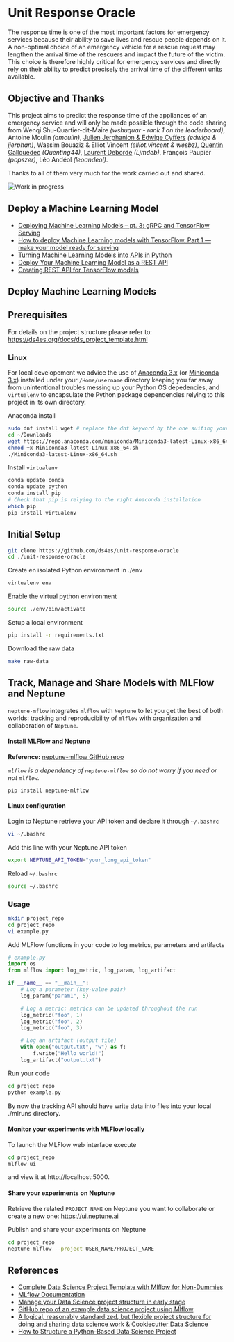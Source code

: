 # Unit Response Oracle

The response time is one of the most important factors for emergency services because their ability to save lives and rescue people depends on it. A non-optimal choice of an emergency vehicle for a rescue request may lengthen the arrival time of the rescuers and impact the future of the victim. This choice is therefore highly critical for emergency services and directly rely on their ability to predict precisely the arrival time of the different units available.


## Objective and Thanks
This project aims to predict the response time of the appliances of an emergency service and will only be made possible through the code sharing from Wenqi Shu-Quartier-dit-Maire _(wshuquar - rank 1 on the leaderboard)_, Antoine Moulin _(amoulin)_, [Julien Jerphanion & Edwige Cyffers](https://gitlab.com/jjerphan/challenge-data-paris-fire-brigade) _(edwige & jjerphan)_, Wassim Bouaziz & Elliot Vincent _(elliot.vincent & wesbz)_, [Quentin Gallouedec](https://github.com/quenting44/predicting_response_times) _(Quenting44)_, [Laurent Deborde](https://github.com/ljmdeb/Pompiers) _(Ljmdeb)_, François Paupier _(popszer)_, Léo Andéol _(leoandeol)_.

Thanks to all of them very much for the work carried out and shared.

![Work in progress](https://ds4es.org/assets/img/work-in-progress.png)

## Deploy a Machine Learning Model

* [Deploying Machine Learning Models – pt. 3: gRPC and TensorFlow Serving](https://rubikscode.net/2020/02/24/deploying-machine-learning-models-pt-3-grpc-and-tensorflow-serving/)
* [How to deploy Machine Learning models with TensorFlow. Part 1 — make your model ready for serving](https://towardsdatascience.com/how-to-deploy-machine-learning-models-with-tensorflow-part-1-make-your-model-ready-for-serving-776a14ec3198)
* [Turning Machine Learning Models into APIs in Python](https://www.datacamp.com/community/tutorials/machine-learning-models-api-python)
* [Deploy Your Machine Learning Model as a REST API](https://towardsdatascience.com/deploy-your-machine-learning-model-as-a-rest-api-4fe96bf8ddcc)
* [Creating REST API for TensorFlow models](https://becominghuman.ai/creating-restful-api-to-tensorflow-models-c5c57b692c10)

## Deploy Machine Learning Models 


## Prerequisites

For details on the project structure please refer to: https://ds4es.org/docs/ds_project_template.html

### Linux
For local developement we advice the use of [Anaconda 3.x](https://www.anaconda.com/distribution/) (or [Miniconda 3.x](https://docs.conda.io/en/latest/miniconda.html)) installed under your `/Home/username` directory keeping you far away from unintentional troubles messing up your Python OS depedencies, and `virtualenv` to encapsulate the Python package dependencies relying to this project in its own directory.

Anaconda install
```bash
sudo dnf install wget # replace the dnf keyword by the one suiting your Linux distribution
cd ~/Downloads 
wget https://repo.anaconda.com/miniconda/Miniconda3-latest-Linux-x86_64.sh
chmod +x Miniconda3-latest-Linux-x86_64.sh
./Miniconda3-latest-Linux-x86_64.sh
```

Install `virtualenv`
```bash
conda update conda
conda update python
conda install pip
# Check that pip is relying to the right Anaconda installation
which pip 
pip install virtualenv
```

## Initial Setup
```bash
git clone https://github.com/ds4es/unit-response-oracle
cd ./unit-response-oracle
```
Create en isolated Python environment in ./env
```bash
virtualenv env
```
Enable the virtual python environment
```bash
source ./env/bin/activate
```
Setup a local environment
```bash
pip install -r requirements.txt
```
Download the raw data
```bash
make raw-data
```

## Track, Manage and Share Models with MLFlow and Neptune
`neptune-mflow` integrates `mlflow` with `Neptune` to let you get the best of both worlds: tracking and reproducibility of `mlflow` with organization and collaboration of `Neptune`.

#### Install MLFlow and Neptune 
__Reference:__ [neptune-mlflow GitHub repo](https://github.com/neptune-ai/neptune-mlflow)

_`mlflow` is a dependency of `neptune-mlflow` so do not worry if you need or not `mlflow`._

```
pip install neptune-mlflow
```

#### Linux configuration
Login to Neptune retrieve your API token and declare it through `~/.bashrc`
```bash
vi ~/.bashrc
```
Add this line with your Neptune API token  
```bash
export NEPTUNE_API_TOKEN="your_long_api_token"
```

Reload `~/.bashrc`
```bash
source ~/.bashrc
```

### Usage

```bash
mkdir project_repo
cd project_repo
vi example.py
```

Add MLFlow functions in your code to log metrics, parameters and artifacts

```python
# example.py
import os
from mlflow import log_metric, log_param, log_artifact

if __name__ == "__main__":
    # Log a parameter (key-value pair)
    log_param("param1", 5)

    # Log a metric; metrics can be updated throughout the run
    log_metric("foo", 1)
    log_metric("foo", 2)
    log_metric("foo", 3)

    # Log an artifact (output file)
    with open("output.txt", "w") as f:
        f.write("Hello world!")
    log_artifact("output.txt")
```
Run your code
```bash
cd project_repo
python example.py
```
By now the tracking API should have write data into files into your local ./mlruns directory.

#### Monitor your experiments with MLFlow locally
To launch the MLFlow web interface execute
```bash
cd project_repo
mlflow ui
```
and view it at http://localhost:5000.

#### Share your experiments on Neptune
Retrieve the related `PROJECT_NAME` on Neptune you want to collaborate or create a new one: https://ui.neptune.ai

Publish and share your experiments on Neptune

```bash
cd project_repo
neptune mlflow --project USER_NAME/PROJECT_NAME
```

## References
* [Complete Data Science Project Template with Mlflow for Non-Dummies](https://towardsdatascience.com/complete-data-science-project-template-with-mlflow-for-non-dummies-d082165559eb)
* [MLflow Documentation](https://www.mlflow.org/docs/latest/index.html)
* [Manage your Data Science project structure in early stage](https://towardsdatascience.com/manage-your-data-science-project-structure-in-early-stage-95f91d4d0600)
* [GitHub repo of an example data science project using Mlflow](https://gitlab.com/jan-teichmann/ml-flow-ds-project)
* [A logical, reasonably standardized, but flexible project structure for doing and sharing data science work](https://drivendata.github.io/cookiecutter-data-science/#data-is-immutable) & [Cookiecutter Data Science](https://drivendata.github.io/cookiecutter-data-science/)
* [How to Structure a Python-Based Data Science Project](https://medium.com/swlh/how-to-structure-a-python-based-data-science-project-a-short-tutorial-for-beginners-7e00bff14f56)